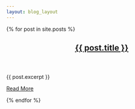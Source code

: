 ```yaml
---
layout: blog_layout
---
```


{% for post in site.posts %}
<article class="preview">
    <header>
        <h2 class="post-title">
            <a href="{{ post.url }}">  {{ post.title }} </a>
        </h2>
    </header>
    <section class="post-section">
        <p>
            {{ post.excerpt }}
        </p>
        <p class="readmore">
            <a href="{{ post.url }}">
                Read More
                <span class="glyphicon glyphicon-circle-arrow-right"></span>
            </a>
        </p>
    </section>
</article>
{% endfor %}

